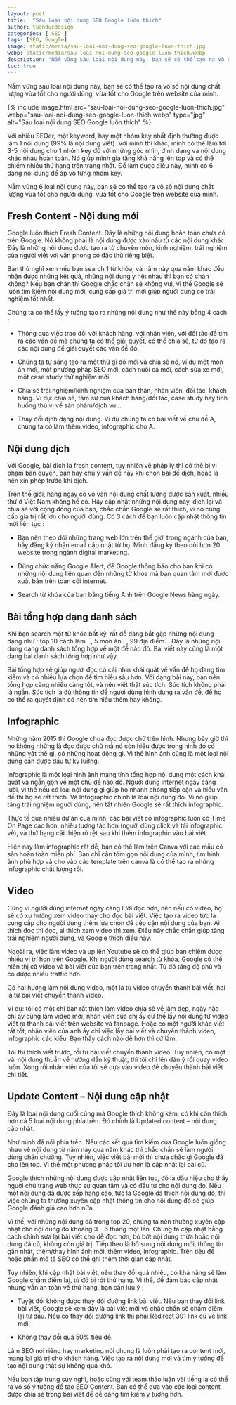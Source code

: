 ```yaml
---
layout: post
title:  "Sáu loại nội dung SEO Google luôn thích"
author: tuanducdesign
categories: [ SEO ]
tags: [SEO, Google]
image: static/media/sau-loai-noi-dung-seo-google-luon-thich.jpg
webp: static/media/sau-loai-noi-dung-seo-google-luon-thich.webp
description: "Nắm vững sáu loại nội dung này, bạn sẽ có thể tạo ra vô số nội dung chất lượng vừa tốt cho người dùng, vừa tốt cho Google trên website của mình."
toc: true
---
```


Nắm vững sáu loại nội dung này, bạn sẽ có thể tạo ra vô số nội dung chất lượng vừa tốt cho người dùng, vừa tốt cho Google trên website của mình.

{% include image.html src="sau-loai-noi-dung-seo-google-luon-thich.jpg" webp="sau-loai-noi-dung-seo-google-luon-thich.webp" type="jpg" alt="Sáu loại nội dung SEO Google luôn thích" %}

Với nhiều SEOer, một keyword, hay một nhóm key nhất định thường được làm 1 nội dung (99% là nội dung viết). Với mình thì khác, mình có thể làm tới 3-5 nội dung cho 1 nhóm key đó với những góc nhìn, định dạng và nội dung khác nhau hoàn toàn. Nó giúp mình gia tăng khả năng lên top và có thể chiếm nhiều thứ hạng trên trang nhất. Để làm được điều này, mình có 6 dạng nội dung để áp vô từng nhóm key.

Nắm vững 6 loại nội dung này, bạn sẽ có thể tạo ra vô số nội dung chất lượng vừa tốt cho người dùng, vừa tốt cho Google trên website của mình.

## Fresh Content - Nội dung mới

Google luôn thích Fresh Content. Đây là những nội dung hoàn toàn chưa có trên Google. Nó không phải là nội dung được xào nấu từ các nội dung khác. Đây là những nội dung được tạo ra từ chuyên môn, kinh nghiệm, trải nghiệm của người viết với văn phong có đặc thù riêng biệt.

Bạn thử nghĩ xem nếu bạn search 1 từ khóa, và năm này qua năm khác đều nhận được những kết quả, những nội dung y hệt nhau thì bạn có chán không? Nếu bạn chán thì Google chắc chắn sẽ không vui, vì thế Google sẽ luôn tìm kiếm nội dung mới, cung cấp giá trị mới giúp người dùng có trải nghiệm tốt nhất.

Chúng ta có thể lấy ý tưởng tạo ra những nội dung như thế này bằng 4 cách :

- Thông qua việc trao đổi với khách hàng, với nhân viên, với đối tác để tìm ra các vấn đề mà chúng ta có thể giải quyết, có thể chia sẻ, từ đó tạo ra các nội dung để giái quyết các vấn đề đó.

- Chúng ta tự sáng tạo ra một thứ gì đó mới và chia sẻ nó, ví dụ một món ăn mới, một phương pháp SEO mới, cách nuôi cá mới, cách sửa xe mới, một case study thử nghiệm mới.

- Chia sẻ trải nghiệm/kinh nghiệm của bản thân, nhân viên, đối tác, khách hàng. Ví dụ: chia sẻ, tâm sự của khách hàng/đối tác, case study hay tình huống thú vị về sản phẩm/dịch vụ…

- Thay đổi định dạng nội dung. Ví dụ chúng ta có bài viết về chủ đề A, chúng ta có làm thêm video, infographic cho A.

## Nội dung dịch

Với Google, bài dịch là fresh content, tuy nhiên về pháp lý thì có thể bị vi phạm bản quyền, bạn hãy chú ý vấn đề này khi chọn bài để dịch, hoặc là nên xin phép trước khi dịch.

Trên thế giới, hàng ngày có vô vàn nội dung chất lượng được sản xuất, nhiều thứ ở Việt Nam không hề có. Hãy cập nhật những nội dung này, dịch lại và chia sẻ với cộng đồng của bạn, chắc chắn Google sẽ rất thích, vì nó cung cấp giá trị rất lớn cho người dùng. Có 3 cách để bạn luôn cập nhật thông tin mới liên tục :

- Bạn nên theo dõi những trang web lớn trên thế giới trong ngành của bạn, hãy đăng ký nhận email cập nhật từ họ. Mình đăng ký theo dõi hơn 20 website trong ngành digital marketing.

- Dùng chức năng Google Alert, để Google thông báo cho bạn khi có những nội dung liên quan đến những từ khóa mà bạn quan tâm mới được xuất bản trên toàn cõi internet.

- Search từ khóa của bạn bằng tiếng Anh trên Google News hàng ngày.

## Bài tổng hợp dạng danh sách

Khi bạn search một từ khóa bất kỳ, rất dễ dàng bắt gặp những nội dung dạng như : top 10 cách làm…, 5 món ăn…, 99 địa điểm… Đây là những nội dung dạng danh sách tổng hợp về một đề nào đó. Bài viết này cũng là một dạng bài danh sách tổng hợp như vậy.

Bài tổng hợp sẽ giúp người đọc có cái nhìn khái quát về vấn đề họ đang tìm kiếm và có nhiều lựa chọn để tìm hiểu sâu hơn. Với dạng bài này, bạn nên tổng hợp càng nhiều càng tốt, và nên viết thật súc tích. Súc tích không phải là ngắn. Súc tích là đủ thông tin để người dùng hình dung ra vấn đề, để họ có thể ra quyết định có nên tìm hiểu thêm hay không.

## Infographic

Những năm 2015 thì Google chưa đọc được chữ trên hình. Nhưng bây giờ thì nó không những là đọc được chữ mà nó còn hiểu được trong hình đó có những vật thể gì, có những hoạt động gì. Vì thế hình ảnh cũng là một loại nội dung cần được đầu tư kỹ lưỡng.

Infographic là một loại hình ảnh mang tính tổng hợp nội dung một cách khái quát và ngắn gọn về một chủ đề nào đó. Người dùng internet ngày càng lười, vì thế nếu có loại nội dung gì giúp họ nhanh chóng tiếp cận và hiểu vấn đề thì họ sẽ rất thích. Và Infographic chính là loại nội dung đó. Vì nó giúp tăng trải nghiệm người dùng, nên tất nhiên Google sẽ rất thích infographic.

Thực tế qua nhiều dự án của mình, các bài viết có infographic luôn có Time On Page cao hơn, nhiều tương tác hơn (người dùng click và tải infographic về), và thứ hạng cải thiện rõ rệt sau khi thêm infographic vào bài viết.

Hiện nay làm infographic rất dễ, bạn có thể làm trên Canva với các mẫu có sẵn hoàn toàn miễn phí. Bạn chỉ cần tóm gọn nội dung của mình, tìm hình ảnh phù hợp và cho vào các template trên canva là có thể tạo ra những infographic chất lượng rồi.

## Video

Cũng vì người dùng internet ngày càng lười đọc hơn, nên nếu có video, họ sẽ có xu hướng xem video thay cho đọc bài viết. Việc tạo ra video tức là cung cấp cho người dùng thêm lựa chọn để tiếp cận nội dung của bạn. Ai thích đọc thì đọc, ai thích xem video thì xem. Điều này chắc chắn giúp tăng trải nghiệm người dùng, và Google thích điều này.

Ngoài ra, việc làm video và up lên Youtube sẽ có thể giúp bạn chiếm được nhiều vị trí hơn trên Google. Khi người dùng search từ khóa, Google có thể hiển thị cả video và bài viết của bạn trên trang nhất. Từ đó tăng độ phủ và có được nhiều traffic hơn.

Có hai hướng làm nội dung video, một là từ video chuyển thành bài viết, hai là từ bài viết chuyển thành video.

Ví dụ: tôi có một chị bạn rất thích làm video chia sẻ về làm đẹp, ngày nào chị ấy cũng làm video mới, nhân viên của chị ấy cứ thế lấy nội dung từ video viết ra thành bài viết trên website và fanpage. Hoặc có một người khác viết rất tốt, nhân viên của anh ấy chỉ việc lấy bài viết và chuyển thành video, infographic các kiểu. Bạn thấy cách nào dễ hơn thì cứ làm.

Tôi thì thích viết trước, rồi từ bài viết chuyển thành video. Tuy nhiên, có một vài nội dung thuần về hướng dẫn kỹ thuật, thì tôi chỉ lên dàn ý rồi quay video luôn. Xong rồi nhân viên của tôi sẽ dựa vào video để chuyển thành bài viết chi tiết.

## Update Content – Nội dung cập nhật

Đây là loại nội dung cuối cùng mà Google thích không kém, có khi còn thích hơn cả 5 loại nội dung phía trên. Đó chính là Updated content – nội dung cập nhật.

Như mình đã nói phía trên. Nếu các kết quả tìm kiếm của Google luôn giống nhau về nội dung từ năm này qua năm khác thì chắc chắn sẽ làm người dùng chán chường. Tuy nhiên, việc viết bài mới thì chưa chắc gì Google đã cho lên top. Vì thế một phương pháp tối ưu hơn là cập nhật lại bài cũ.

Google thích những nội dung được cập nhật liên tục, đó là dấu hiệu cho thấy người chủ trang web thực sự quan tâm và có đầu tư cho nội dung đó. Nếu một nội dung đã được xếp hạng cao, tức là Google đã thích nội dung đó, thì việc chúng ta thường xuyên cập nhật thông tin cho nội dung đó sẽ giúp Google đánh giá cao hơn nữa.

Vì thế, với những nội dung đã trong top 20, chúng ta nên thường xuyên cập nhật cho nội dung đó khoảng 3 – 6 tháng một lần. Chúng ta cập nhật bằng cách chỉnh sửa lại bài viết cho dễ đọc hơn, bỏ bớt nội dung thừa hoặc nội dung đã cũ, không còn giá trị. Tiếp theo là bổ sung nội dung mới, thông tin gần nhất, thêm/thay hình ảnh mới, thêm video, infographic. Trên tiêu đề hoặc phần mô tả SEO có thể ghi thêm thời gian cập nhật.

Tuy nhiên, khi cập nhật bài viết, nếu thay đổi quá nhiều, có khả năng sẽ làm Google chấm điểm lại, từ đó bị rớt thứ hạng. Vì thế, để đảm bảo cập nhật nhưng vẫn an toàn về thứ hạng, bạn cần lưu ý :

- Tuyệt đối không được thay đổi đường link bài viết. Nếu bạn thay đổi link bài viết, Google sẽ xem đây là bài viết mới và chắc chắn sẽ chấm điểm lại từ đầu. Nếu có thay đổi đường link thì phải Redirect 301 link cũ về link mới.

- Không thay đổi quá 50% tiêu đề.

Làm SEO nói riêng hay marketing nói chung là luôn phải tạo ra content mới, mang lại giá trị cho khách hàng. Việc tạo ra nội dung mới và tìm ý tưởng để tạo nội dung thật sự không quá khó.

Nếu bạn tập trung suy nghĩ, hoặc cùng với team thảo luận vài tiếng là có thể ra vô số ý tưởng để tạo SEO Content. Bạn có thể dựa vào các loại content được chia sẻ trong bài viết để dễ dàng tìm kiếm ý tưởng hơn.
